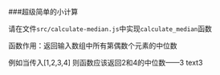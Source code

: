 ###超级简单的小计算

请在文件`src/calculate-median.js`中实现`calculate_median`函数

函数作用：返回输入数组中所有第偶数个元素的中位数

例如当传入[1,2,3,4] 则函数应该返回2和4的中位数——3
text3
